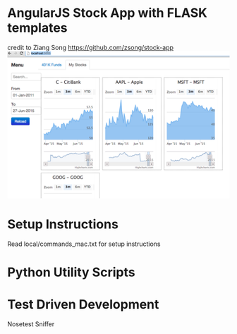 # AngularJS Stock App with FLASK templates
credit to Ziang Song https://github.com/zsong/stock-app
![alt tag](https://github.com/quangly/Python-Stock-Tracker/blob/master/App/screenshots/stock-screenshot.png)

# Setup Instructions
Read local/commands_mac.txt for setup instructions

# Python Utility Scripts

# Test Driven Development
Nosetest Sniffer
